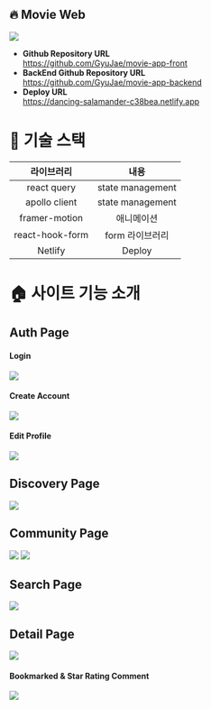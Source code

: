 ## 🔥 Movie Web

<img src="https://user-images.githubusercontent.com/58322754/179185091-e1451c0e-f2ff-4a4a-81af-81497d5e7e09.png" />

- **Github Repository URL** <br/> https://github.com/GyuJae/movie-app-front
- **BackEnd Github Repository URL** <br/> https://github.com/GyuJae/movie-app-backend
- **Deploy URL** <br/> https://dancing-salamander-c38bea.netlify.app

# 🔨 기술 스택

|라이브러리|내용|
|:---:|:---:|
| react query | state management | 
| apollo client | state management | 
| framer-motion | 애니메이션  |
| react-hook-form | form 라이브러리  |
| Netlify | Deploy |

# 🏠 사이트 기능 소개

## Auth Page

#### Login
<img src="https://user-images.githubusercontent.com/58322754/179190697-1a96958e-3a11-4c9d-85f0-70018345db80.png" />

#### Create Account
<img src="https://user-images.githubusercontent.com/58322754/179190919-e235b036-f6d1-4eeb-b6fb-c6499690c8dd.png" />

#### Edit Profile
<img src="https://user-images.githubusercontent.com/58322754/179190422-38290ee3-7609-4b66-ab4e-5ef16bc2d814.png" />

## Discovery Page
<img src="https://user-images.githubusercontent.com/58322754/179187411-c4b8f64c-aa21-4c18-b6db-cf6e7244e27e.png" />

## Community Page
<img src="https://user-images.githubusercontent.com/58322754/179187791-0d240208-a2dc-456a-b19a-15d871a7a3dc.png" />
<img src="https://user-images.githubusercontent.com/58322754/179188033-e5383b10-4b0e-4937-8ccd-60a5b52a12a6.png" />

## Search Page
<img src="https://user-images.githubusercontent.com/58322754/179190125-c33e2ec1-c8eb-4edd-a291-d64da4653b2c.png" />

## Detail Page
<img src="https://user-images.githubusercontent.com/58322754/179191362-a0681a1d-6bb1-4f8b-9131-52b7d0ef2c7b.png" />

#### Bookmarked & Star Rating Comment
<img src="https://user-images.githubusercontent.com/58322754/179191978-2b8b9475-43fb-4299-b187-af6daff17bea.png" />


